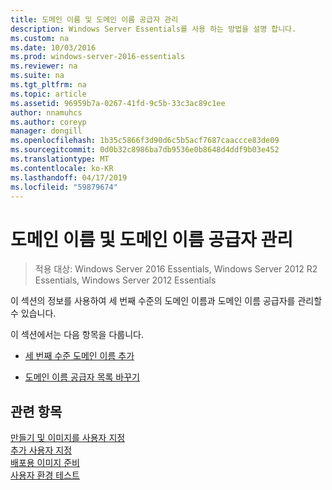 ```yaml
---
title: 도메인 이름 및 도메인 이름 공급자 관리
description: Windows Server Essentials를 사용 하는 방법을 설명 합니다.
ms.custom: na
ms.date: 10/03/2016
ms.prod: windows-server-2016-essentials
ms.reviewer: na
ms.suite: na
ms.tgt_pltfrm: na
ms.topic: article
ms.assetid: 96959b7a-0267-41fd-9c5b-33c3ac89c1ee
author: nnamuhcs
ms.author: coreyp
manager: dongill
ms.openlocfilehash: 1b35c5866f3d90d6c5b5acf7687caaccce83de09
ms.sourcegitcommit: 0d0b32c8986ba7db9536e0b8648d4ddf9b03e452
ms.translationtype: MT
ms.contentlocale: ko-KR
ms.lasthandoff: 04/17/2019
ms.locfileid: "59879674"
---
```

# <a name="manage-domain-names-and-domain-name-providers"></a>도메인 이름 및 도메인 이름 공급자 관리

>적용 대상: Windows Server 2016 Essentials, Windows Server 2012 R2 Essentials, Windows Server 2012 Essentials

이 섹션의 정보를 사용하여 세 번째 수준의 도메인 이름과 도메인 이름 공급자를 관리할 수 있습니다.  
  
 이 섹션에서는 다음 항목을 다룹니다.  
  
-   [세 번째 수준 도메인 이름 추가](Add-Third-Level-Domain-Names.md)  
  
-   [도메인 이름 공급자 목록 바꾸기](Replace-the-List-of-Domain-Name-Providers.md)  
  
## <a name="see-also"></a>관련 항목  
 [만들기 및 이미지를 사용자 지정](Creating-and-Customizing-the-Image.md)   
 [추가 사용자 지정](Additional-Customizations.md)   
 [배포용 이미지 준비](Preparing-the-Image-for-Deployment.md)   
 [사용자 환경 테스트](Testing-the-Customer-Experience.md)